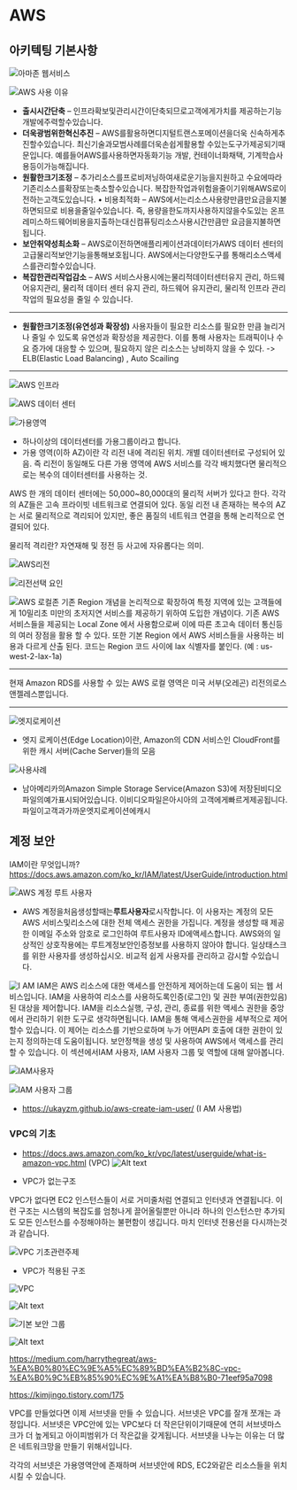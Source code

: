 # AWS
## 아키텍팅 기본사항
![아마존 웹서비스](Image/image.png)

![AWS 사용 이유](Image/image-2.png)
- **출시시간단축** – 인프라확보및관리시간이단축되므로고객에게가치를 제공하는기능개발에주력할수있습니다.
- **더욱광범위한혁신추진** – AWS를활용하면디지털트랜스포메이션을더욱 신속하게추진할수있습니다. 최신기술과모범사례를더욱손쉽게활용할 수있는도구가제공되기때문입니다. 예를들어AWS를사용하면자동화기능 개발, 컨테이너화채택, 기계학습사용등이가능해집니다.
- **원활한크기조정** – 추가리소스를프로비저닝하여새로운기능을지원하고 수요에따라기존리소스를확장또는축소할수있습니다.
복잡한작업과위험을줄이기위해AWS로이전하는고객도있습니다. • 비용최적화 – AWS에서는리소스사용량만큼만요금을지불하면되므로 비용을줄일수있습니다. 즉, 용량을한도까지사용하지않을수도있는 온프레미스하드웨어비용을지출하는대신컴퓨팅리소스사용시간만큼만 요금을지불하면됩니다.
- **보안취약성최소화** – AWS로이전하면애플리케이션과데이터가AWS 데이터 센터의고급물리적보안기능을통해보호됩니다. AWS에서는다양한도구를 통해리소스액세스를관리할수있습니다.
- **복잡한관리작업감소** – AWS 서비스사용시에는물리적데이터센터유지 관리, 하드웨어유지관리, 물리적 데이터 센터 유지 관리, 하드웨어 유지관리, 물리적 인프라 관리 작업의 필요성을 줄일 수 있습니다.
--------------------------------------
- **원활한크기조정(유연성과 확장성)**
사용자들이 필요한 리소스를 필요한 만큼 늘리거나 줄일 수 있도록 유연성과 확장성을 제공한다. 이를 통해 사용자는 트래픽이나 수요 증가에 대응할 수 있으며, 필요하지 않은 리소스는 낭비하지 않을 수 있다. -> ELB(Elastic Load Balancing) , Auto Scailing
--------------------------------------


![AWS 인프라](Image/image-3.png)

![AWS 데이터 센터](Image/image-4.png)

![가용영역](Image/image-5.png)
- 하나이상의 데이터센터를 가용그룹이라고 합니다.
- 가용 영역(이하 AZ)이란 각 리전 내에 격리된 위치.
개별 데이터센터로 구성되어 있음.
즉 리전이 동일해도 다른 가용 영역에 AWS 서비스를 각각 배치했다면 물리적으로는 복수의 데이터센터를 사용하는 것.
 
AWS 한 개의 데이터 센터에는 50,000~80,000대의 물리적 서버가 있다고 한다.
각각의 AZ들은 고속 프라이빗 네트워크로 연결되어 있다.
동일 리전 내 존재하는 복수의 AZ는 서로 물리적으로 격리되어 있지만, 좋은 품질의 네트워크 연결을 통해 논리적으로 연결되어 있다.

물리적 격리란?
자연재해 및 정전 등 사고에 자유롭다는 의미.


![AWS리전](Image/image-6.png)

![리전선택 요인](Image/image-7.png)

![AWS 로컬존](Image/image-8.png)
기존 Region 개념을 논리적으로 확장하여 특정 지역에 있는 고객들에게 10밀리초 미만의 초저지연 서비스를 제공하기 위하여 도입한 개념이다. 기존 AWS 서비스들을 제공되는 Local Zone 에서 사용함으로써 이에 따른 초고속 데이터 통신등의 여러 장점을 활용 할 수 있다. 또한 기본 Region 에서 AWS 서비스들을 사용하는 비용과 다르게 산출 된다.
코드는 Region 코드 사이에 lax 식별자를 붙인다. (예 : us-west-2-lax-1a)

--------------------------------------

현재 Amazon RDS를 사용할 수 있는 AWS 로컬 영역은 미국 서부(오레곤) 리전의로스앤젤레스뿐입니다.

--------------------------------------

![엣지로케이션](Image/image-9.png)

- 엣지 로케이션(Edge Location)이란, Amazon의 CDN 서비스인 CloudFront를 위한 캐시 서버(Cache Server)들의 모음

![사용사례](Image/image-10.png)

- 남아메리카의Amazon Simple Storage Service(Amazon S3)에 저장된비디오파일의예가표시되어있습니다. 이비디오파일은아시아의 고객에게빠르게제공됩니다. 파일이고객과가까운엣지로케이션에캐시


## 계정 보안

IAM이란 무엇입니까?
https://docs.aws.amazon.com/ko_kr/IAM/latest/UserGuide/introduction.html

![AWS 계정 루트 사용자](Image/image-11.png)
- AWS 계정을처음생성할때는**루트사용자**로시작합니다. 
이 사용자는 계정의 모든AWS 서비스및리소스에 대한 전체 액세스 권한을 가집니다. 계정을 생성할 때 제공한 이메일 주소와 암호로 로그인하여 루트사용자 ID에액세스합니다. AWS와의 일상적인 상호작용에는 루트계정보안인증정보를 사용하지 않아야 합니다. 일상태스크를 위한 사용자를 생성하십시오. 비교적 쉽게 사용자를 관리하고 감시할 수있습니다.


![I AM](Image/image-12.png)
IAM은 AWS 리소스에 대한 액세스를 안전하게 제어하는데 도움이 되는 웹 서비스입니다. IAM을 사용하여 리소스를 사용하도록인증(로그인) 및 권한 부여(권한있음)된 대상을 제어합니다.
IAM을 리소스실행, 구성, 관리, 종료를 위한 액세스 권한을 중앙에서 관리하기 위한 도구로 생각하면됩니다. IAM을 통해 액세스권한을 세부적으로 제어할수 있습니다. 이 제어는 리소스를 기반으로하며 누가 어떤API 호출에 대한 권한이 있는지 정의하는데 도움이됩니다.
보안정책을 생성 및 사용하여 AWS에서 액세스를 관리 할 수 있습니다. 이 섹션에서IAM 사용자, IAM 사용자 그룹 및 역할에 대해 알아봅니다.


![IAM사용자](Image/image-13.png)

![IAM 사용자 그룹](Image/image-19.png)

- https://ukayzm.github.io/aws-create-iam-user/ (I AM 사용법)

### VPC의 기초
 - https://docs.aws.amazon.com/ko_kr/vpc/latest/userguide/what-is-amazon-vpc.html (VPC)
![Alt text](Image/image-17.png)

- VPC가 없는구조

VPC가 없다면 EC2 인스턴스들이 서로 거미줄처럼 연결되고 인터넷과 연결됩니다. 이런 구조는 시스템의 복잡도를 엄청나게 끌어올릴뿐만 아니라 하나의 인스턴스만 추가되도 모든 인스턴스를 수정해야하는 불편함이 생깁니다. 마치 인터넷 전용선을 다시까는것과 같습니다.

![VPC 기초관련주제](Image/image-18.png)
- VPC가 적용된 구조

![VPC](Image/image-15.png)

![Alt text](Image/image-16.png)

![기본 보안 그룹](Image/image-20.png)

![Alt text](Image/image-21.png)

https://medium.com/harrythegreat/aws-%EA%B0%80%EC%9E%A5%EC%89%BD%EA%B2%8C-vpc-%EA%B0%9C%EB%85%90%EC%9E%A1%EA%B8%B0-71eef95a7098

https://kimjingo.tistory.com/175


VPC를 만들었다면 이제 서브넷을 만들 수 있습니다. 서브넷은 VPC를 잘개 쪼개는 과정입니다. 서브넷은 VPC안에 있는 VPC보다 더 작은단위이기때문에 연히 서브넷마스크가 더 높게되고 아이피범위가 더 작은값을 갖게됩니다. 서브넷을 나누는 이유는 더 많은 네트워크망을 만들기 위해서입니다.

각각의 서브넷은 가용영역안에 존재하며 서브넷안에 RDS, EC2와같은 리소스들을 위치시킬 수 있습니다.


